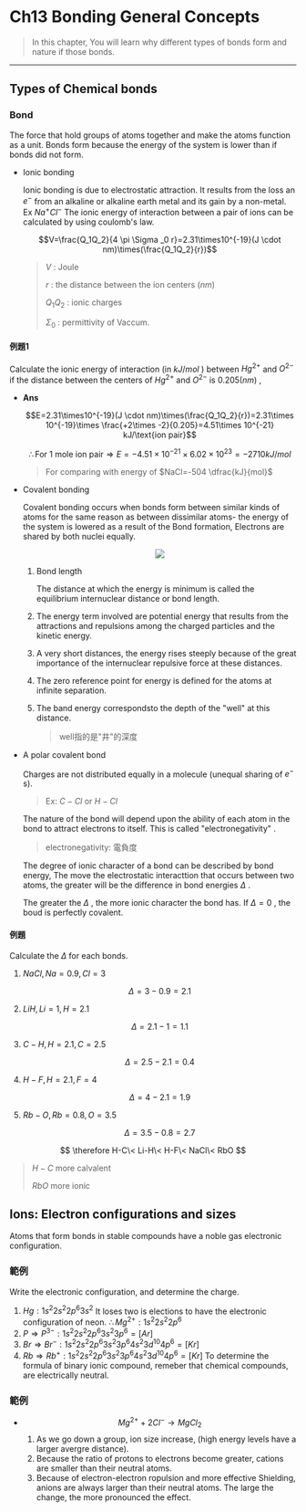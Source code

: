 # Ch13 Bonding General Concepts

> In this chapter, You will learn why different types of bonds form and nature if those bonds.

---

## Types of Chemical bonds

### Bond

  The force that hold groups of atoms together and make the atoms function as a unit. Bonds form because the energy of the system is lower than if bonds did not form.

* Ionic bonding

  Ionic bonding is due to electrostatic attraction. It results from the loss an $e^-$ from an alkaline or alkaline earth metal and its gain by a non-metal. Ex $Na^+Cl^-$
  The ionic energy of interaction between a pair of ions can be calculated by using coulomb's law.

  $$V=\frac{Q_1Q_2}{4 \pi \Sigma _0 r}=2.31\times10^{-19}(J \cdot nm)\times(\frac{Q_1Q_2}{r})$$

  > $V$ : Joule
  >
  > $r$ : the distance between the ion centers $(nm)$
  >
  > $Q_1Q_2$ : ionic charges
  >
  > $\Sigma_0$ : permittivity of Vaccum.

#### 例題1

Calculate the ionic energy of interaction (in $kJ/mol$ ) between $Hg^{2+}$ and $O^{2-}$ if the distance between the centers of $Hg^{2+}$ and $O^{2-}$ is $0.205 (nm)$ ,

* **Ans**

  $$E=2.31\times10^{-19}(J \cdot nm)\times(\frac{Q_1Q_2}{r})=2.31\times 10^{-19}\times \frac{+2\times -2}{0.205}=4.51\times 10^{-21} kJ/\text{ion pair}$$

  $$\therefore \text{For 1 mole ion pair}\Rightarrow E=-4.51\times 10^{-21}\times 6.02\times 10^{23}=-2710 kJ/mol$$

  > For comparing with energy of $NaCl=-504 \dfrac{kJ}{mol}$

* Covalent bonding

  Covalent bonding occurs when bonds form between similar kinds of atoms for the same reason as between dissimilar atoms- the energy of the system is lowered as a result of the Bond formation, Electrons are shared by both nuclei equally.

  <div align=center><img src= width=50%></div>

  1. Bond length
  
     The distance at which the energy is minimum is called the equilibrium internuclear distance or bond length.
     
  2. The energy term involved are potential energy that results from the attractions and repulsions among the charged particles and the kinetic energy.
  3. A very short distances, the energy rises steeply because of the great importance of the internuclear repulsive force at these distances.
  4. The zero reference point for energy is defined for the atoms at infinite separation.
  5. The band energy correspondsto the depth of the "well" at this distance.
     > well指的是"井"的深度

* A polar covalent bond

  Charges are not distributed equally in a molecule (unequal sharing of $e^-$ s).

  > Ex: $C-Cl$ or $H-Cl$

  The nature of the bond will depend upon the ability of each atom in the bond to attract electrons to itself. This is called "electronegativity" .

  > electronegativity: 電負度
  
  The degree of ionic character of a bond can be described by bond energy, The move the electrostatic interacttion that occurs between two atoms, the greater will be the difference in bond energies $\Delta$ .
  
  The greater the $\Delta$ , the more ionic character the bond has.
  If $\Delta=0$ , the boud is perfectly covalent.

#### 例題

Calculate the $\Delta$ for each bonds.

1. $NaCl, Na=0.9, Cl=3$

   $$\Delta=3-0.9=2.1$$

2. $LiH, Li=1, H=2.1$

   $$\Delta=2.1-1=1.1$$

3. $C-H, H=2.1, C=2.5$

   $$\Delta=2.5-2.1=0.4$$

4. $H-F, H=2.1, F=4$

   $$\Delta=4-2.1=1.9$$

5. $Rb-O, Rb=0.8, O=3.5$

   $$\Delta=3.5-0.8=2.7$$

$$
\therefore H-C\< Li-H\< H-F\< NaCl\< RbO
$$

> $H-C$ more calvalent
>
> $RbO$ more ionic

## Ions: Electron configurations and sizes

Atoms that form bonds in stable compounds have a noble gas electronic configuration.

### 範例

Write the electronic configuration, and determine the charge.

1. $Hg: 1s^2 2s^2 2p^6 3s^2$
   It loses two is elections to have the electronic configuration of neon.
   $\therefore Mg^{2+}: 1s^2 2s^2 2p^6$
2. $P\Rightarrow P^{3-}: 1s^2 2s^2 2p^6 3s^2 3p^6=[Ar]$
3. $Br\Rightarrow Br^-: 1s^2 2s^2 2p^6 3s^2 3p^6 4s^2 3d^10 4p^6=[Kr]$
4. $Rb\Rightarrow Rb^+: 1s^2 2s^2 2p^6 3s^2 3p^6 4s^2 3d^10 4p^6=[Kr]$
   To determine the formula of binary ionic compound, remeber that chemical compounds, are electrically neutral.

### 範例

* $$Mg^{2+} +2Cl^-\to MgCl_2$$
  1. As we go down a group, ion size increase, (high energy levels have a larger avergre distance).
  2. Because the ratio of protons to electrons become greater, cations are smaller than their neutral atoms.
  3. Because of electron-electron ropulsion and more effective Shielding, anions are always larger than their neutral atoms. The large the change, the more pronounced the effect.
